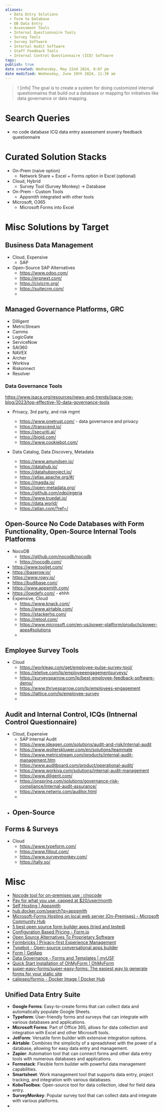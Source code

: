 ```yaml
---
aliases:
  - Data Entry Solutions
  - Form to Database
  - DB Data Entry
  - Assessment Tools
  - Internal Questionnaire Tools
  - Survey Tools
  - Survey Software
  - Internal Audit Software
  - Staff Feedback Tools
  - Internal Control Questionnaire (ICQ) Software
tags: 
publish: true
date created: Wednesday, May 22nd 2024, 8:07 pm
date modified: Wednesday, June 19th 2024, 11:39 am
---
```


>! [info] The goal is to create a system for doing customized internal questionnaires that build out a database or mapping for initiatives like data governance or data mapping.

# Search Queries
- no code database ICQ data entry assessment sruvery feedback questionnaire

# Curated Solution Stacks
- On-Prem (naive option)
	- Network Share + Excel + Forms option in Excel (optional) 
- Cloud, Hybrid
	- Survey Tool (Survey Monkey) -> Database
- On-Prem - Custom Tools
	- Appsmith integrated with other tools
- Microsoft, O365
	- Microsoft Forms into Excel

# Misc Solutions by Target

## Business Data Management
- Cloud, Expensive
  - SAP
- Open-Source SAP Alternatives
  - https://www.odoo.com/
  - https://erpnext.com/
  - https://civicrm.org/
  - https://suitecrm.com/
  - 

## Managed Governance Platforms, GRC

- Dilligent
- MetricStream
- Camms
- LogicGate
- ServiceNow
- SAI360
- NAVEX
- Archer
- Workiva
- Riskonnect
- Resolver

### Data Governance Tools

https://www.isaca.org/resources/news-and-trends/isaca-now-blog/2023/top-effective-10-data-governance-tools

- Privacy, 3rd party, and risk mgmt
  - https://www.onetrust.com/ - data governance and privacy
  - https://transcend.io/
  - https://securiti.ai/
  - https://bigid.com/
  - https://www.cookiebot.com/

- Data Catalog, Data Discovery, Metadata
  - https://www.amundsen.io/
  - https://datahub.io/
  - https://datahubproject.io/
  - https://atlas.apache.org/#/
  - https://magda.io/
  - https://open-metadata.org/
  - https://github.com/odpi/egeria
  - https://www.truedat.io/
  - https://data.world/
  - https://atlan.com/?ref=/

## Open-Source No Code Databases with Form Functionality, Open-Source Internal Tools Platforms
- NocoDB
  - https://github.com/nocodb/nocodb
  - https://nocodb.com/
- https://www.tooljet.com/
- https://baserow.io/
- https://www.rowy.io/
- https://budibase.com/
- https://www.appsmith.com/
- https://lowdefy.com/ - ehhh
- Expensive, Cloud
  - https://www.knack.com/
  - https://www.airtable.com/
  - https://stackerhq.com/
  - https://retool.com/
  - https://www.microsoft.com/en-us/power-platform/products/power-apps#solutions
  - 

## Employee Survey Tools
- Cloud
  - https://workleap.com/get/employee-pulse-survey-tool/
  - https://eletive.com/lp/employeeengagementsurveys/
  - https://surveysparrow.com/lp/best-employee-feedback-software-demo/
  - https://www.thrivesparrow.com/lp/employees-engagement
  - https://lattice.com/lp/employee-survey
  - 

## Audit and Internal Control, ICQs (Intnernal Control Questionnaire)
- Cloud, Expensive
  - SAP Internal Audit
  - https://www.ideagen.com/solutions/audit-and-risk/internal-audit
  - https://www.wolterskluwer.com/en/solutions/teammate
  - https://www.metricstream.com/products/internal-audit-management.htm
  - https://www.auditboard.com/product/operational-audit/
  - https://www.workiva.com/solutions/internal-audit-management
  - https://www.diligent.com/
  - https://onspring.com/solutions/governance-risk-compliance/internal-audit-assurance/
  - https://www.netwrix.com/auditor.html
  - 
- Open-Source
  - 

## Forms & Surveys
- Cloud
  - https://www.typeform.com/
  - https://www.fillout.com/
  - https://www.surveymonkey.com/
  - https://tally.so/


# Misc
- [Nocode tool for on-premises use : r/nocode](https://www.reddit.com/r/nocode/comments/vjnjay/nocode_tool_for_onpremises_use/)
- [Pay for what you use, capped at $20/user/month](https://www.appsmith.com/pricing)
- [Self Hosting | Appsmith](https://docs.appsmith.com/getting-started/setup#self-hosted)
- [hub.docker.com/search?q=appsmith](https://hub.docker.com/search?q=appsmith)
- [Microsoft-Forms Hosting on local web server (On-Premises) - Microsoft Community Hub](https://techcommunity.microsoft.com/t5/microsoft-forms/microsoft-forms-hosting-on-local-web-server-on-premises/m-p/1488190)
- [5 best open source form builder apps (tried and tested)](https://budibase.com/blog/open-source-form-builder/)
- [Configuration Based Pricing - Form.io](https://form.io/configuration-based-pricing/)
- [Open Source Alternatives To Proprietary Software](https://www.opensourcealternative.to/)
- [Formbricks | Privacy-first Experience Management](https://formbricks.com/)
- [Typebot - Open-source conversational apps builder](https://typebot.io/)
- [Form | GetApp](https://www.getapp.com/s/Form/)
- [Data Governance - Forms and Templates | myUSF](https://myusf.usfca.edu/data-governance/forms-templates)
- [Quick Start Installation of OhMyForm | OhMyForm](https://ohmyform.com/docs/install/)
- [super-easy-forms/super-easy-forms: The easiest way to generate forms for your static site](https://github.com/super-easy-forms/super-easy-forms)
- [calipseo/formio - Docker Image | Docker Hub](https://hub.docker.com/r/calipseo/formio)

## Unified Data Entry Suite
- **Google Forms**: Easy-to-create forms that can collect data and automatically populate Google Sheets.
- **Typeform**: User-friendly forms and surveys that can integrate with various databases and applications.
- **Microsoft Forms**: Part of Office 365, allows for data collection and integration with Excel and other Microsoft tools.
- **JotForm**: Versatile form builder with extensive integration options.
- **Airtable**: Combines the simplicity of a spreadsheet with the power of a database, allowing for easy data entry and management.
- **Zapier**: Automation tool that can connect forms and other data entry tools with numerous databases and applications.
- **Formstack**: Flexible form builder with powerful data management capabilities.
- **Smartsheet**: Work management tool that supports data entry, project tracking, and integration with various databases.
- **KoboToolbox**: Open-source tool for data collection, ideal for field data entry.
- **SurveyMonkey**: Popular survey tool that can collect data and integrate with various platforms.
- 
